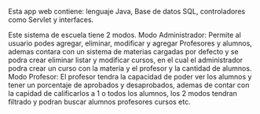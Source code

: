 Esta app web contiene: lenguaje Java, Base de datos SQL, controladores como Servlet y interfaces.

Este sistema de escuela tiene 2 modos. Modo Administrador: Permite al usuario podes agregar, eliminar, modificar y agregar Profesores y alumnos, ademas contara con un sistema de materias cargadas por defecto y se podra crear eliminar listar y modificar cursos, en el cual el administrador podra crear un curso con la materia y el profesor y la cantidad de alumnos. Modo Profesor: El profesor tendra la capacidad de poder ver los alumnos y tener un porcentaje de aprobados y desaprobados, ademas de contar con la capidad de calificarlos a 1 o todos los alumnos, los 2 modos tendran filtrado y podran buscar alumnos profesores cursos etc. 
